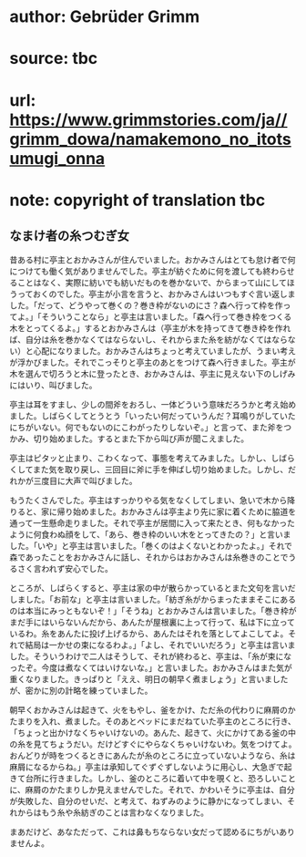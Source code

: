 # author: Gebrüder Grimm
# source: tbc
# url: https://www.grimmstories.com/ja//grimm_dowa/namakemono_no_itotsumugi_onna
# note: copyright of translation tbc

## なまけ者の糸つむぎ女 

昔ある村に亭主とおかみさんが住んでいました。おかみさんはとても怠け者で何につけても働く気がありませんでした。亭主が紡ぐために何を渡しても終わらせることはなく、実際に紡いでも紡いだものを巻かないで、からまって山にしてほうっておくのでした。亭主が小言を言うと、おかみさんはいつもすぐ言い返しました。「だって、どうやって巻くの？巻き枠がないのにさ？森へ行って枠を作ってよ。」「そういうことなら」と亭主は言いました。「森へ行って巻き枠をつくる木をとってくるよ。」するとおかみさんは（亭主が木を持ってきて巻き枠を作れば、自分は糸を巻かなくてはならないし、それからまた糸を紡がなくてはならない）と心配になりました。おかみさんはちょっと考えていましたが、うまい考えが浮かびました。それでこっそりと亭主のあとをつけて森へ行きました。亭主が木を選んで切ろうと木に登ったとき、おかみさんは、亭主に見えない下のしげみにはいり、叫びました。

亭主は耳をすまし、少しの間斧をおろし、一体どういう意味だろうかと考え始めました。しばらくしてとうとう「いったい何だっていうんだ？耳鳴りがしていたにちがいない。何でもないのにこわがったりしないぞ。」と言って、また斧をつかみ、切り始めました。するとまた下から叫び声が聞こえました。

亭主はピタッと止まり、こわくなって、事態を考えてみました。しかし、しばらくしてまた気を取り戻し、三回目に斧に手を伸ばし切り始めました。しかし、だれかが三度目に大声で叫びました。

もうたくさんでした。亭主はすっかりやる気をなくしてしまい、急いで木から降りると、家に帰り始めました。おかみさんは亭主より先に家に着くために脇道を通って一生懸命走りました。それで亭主が居間に入って来たとき、何もなかったように何食わぬ顔をして、「あら、巻き枠のいい木をとってきたの？」と言いました。「いや」と亭主は言いました。「巻くのはよくないとわかったよ。」それで森であったことをおかみさんに話し、それからはおかみさんは糸巻きのことでうるさく言われず安心でした。

ところが、しばらくすると、亭主は家の中が散らかっているとまた文句を言いだしました。「お前な」と亭主は言いました。「紡ぎ糸がからまったままそこにあるのは本当にみっともないぞ！」「そうね」とおかみさんは言いました。「巻き枠がまだ手にはいらないんだから、あんたが屋根裏に上って行って、私は下に立っているわ。糸をあんたに投げ上げるから、あんたはそれを落としてよこしてよ。それで結局は一かせの束になるわよ。」「よし、それでいいだろう」と亭主は言いました。そういうわけで二人はそうして、それが終わると、亭主は、「糸が束になったぞ。今度は煮なくてはいけないな。」と言いました。おかみさんはまた気が重くなりました。きっぱりと「ええ、明日の朝早く煮ましょう」と言いましたが、密かに別の計略を練っていました。

朝早くおかみさんは起きて、火をもやし、釜をかけ、ただ糸の代わりに麻屑のかたまりを入れ、煮ました。そのあとベッドにまだねていた亭主のところに行き、「ちょっと出かけなくちゃいけないの。あんた、起きて、火にかけてある釜の中の糸を見てちょうだい。だけどすぐにやらなくちゃいけないわ。気をつけてよ。おんどりが時をつくるときにあんたが糸のところに立っていないようなら、糸は麻屑になるからね。」亭主は承知してぐずぐずしないように用心し、大急ぎで起きて台所に行きました。しかし、釜のところに着いて中を覗くと、恐ろしいことに、麻屑のかたまりしか見えませんでした。それで、かわいそうに亭主は、自分が失敗した、自分のせいだ、と考えて、ねずみのように静かになってしまい、それからはもう糸や糸紡ぎのことは言わなくなりました。

まあだけど、あなただって、これは鼻もちならない女だって認めるにちがいありませんよ。
